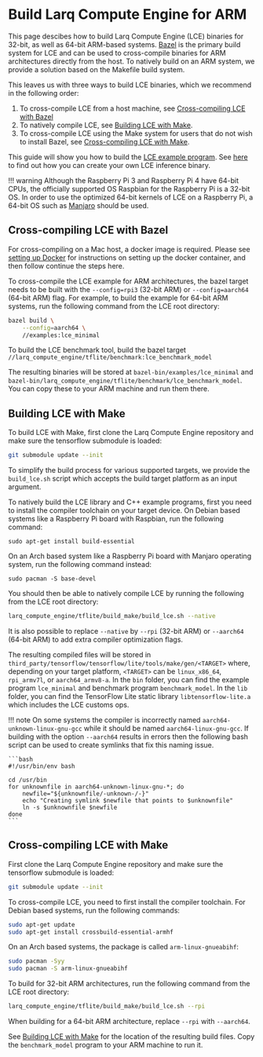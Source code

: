# Build Larq Compute Engine for ARM

This page descibes how to build Larq Compute Engine (LCE) binaries
for 32-bit, as well as 64-bit ARM-based systems.
[Bazel](https://bazel.build/) is the primary build system for LCE and can
be used to cross-compile binaries for ARM architectures directly from the host.
To natively build on an ARM system, we provide a solution based on the
Makefile build system.

This leaves us with three ways to build LCE binaries, which we recommend in
the following order:

1. To cross-compile LCE from a host machine, see
   [Cross-compiling LCE with Bazel](#cross-compiling-lce-with-bazel)
2. To natively compile LCE, see
   [Building LCE with Make](#building-lce-with-make).
3. To cross-compile LCE using the Make system for users that do not wish to
   install Bazel, see
   [Cross-compiling LCE with Make](#cross-compiling-lce-with-make).

This guide will show you how to build the [LCE example program](https://github.com/larq/compute-engine/blob/master/examples/lce_minimal.cc).
See [here](/compute-engine/inference/) to find out how you can create your own LCE
inference binary.

!!! warning
    Although the Raspberry Pi 3 and Raspberry Pi 4 have 64-bit CPUs, the
    officially supported OS Raspbian for the Raspberry Pi is a 32-bit OS. In order
    to use the optimized 64-bit kernels of LCE on a Raspberry Pi, a 64-bit OS such
    as [Manjaro](https://manjaro.org/download/#raspberry-pi-4-xfce) should be used.

## Cross-compiling LCE with Bazel

For cross-compiling on a Mac host, a docker image is required.
Please see [setting up Docker](/compute-engine/docker/) for instructions on
setting up the docker container, and then follow continue the steps here.

To cross-compile the LCE example for ARM architectures, the bazel
target needs to be built with the `--config=rpi3` (32-bit ARM) or
`--config=aarch64` (64-bit ARM) flag. For example, to build the example
for 64-bit ARM systems, run the following command from the LCE root
directory:

```bash
bazel build \
    --config=aarch64 \
    //examples:lce_minimal
```

To build the LCE benchmark tool, build the bazel target
`//larq_compute_engine/tflite/benchmark:lce_benchmark_model`

The resulting binaries will be stored at
`bazel-bin/examples/lce_minimal` and
`bazel-bin/larq_compute_engine/tflite/benchmark/lce_benchmark_model`. You can
copy these to your ARM machine and run them there.

## Building LCE with Make

To build LCE with Make, first clone the Larq Compute Engine repository and make
sure the tensorflow submodule is loaded:

```bash
git submodule update --init
```

To simplify the build process for various supported targets, we provide the
`build_lce.sh` script which accepts the build target platform as an input
argument.

To natively build the LCE library and C++ example programs, first you need to
install the compiler toolchain on your target device. On Debian based systems like a
Raspberry Pi board with Raspbian, run the following command:

```
sudo apt-get install build-essential
```

On an Arch based system like a Raspberry Pi board with Manjaro operating system, run the following command instead:

```
sudo pacman -S base-devel
```

You should then be able to natively compile LCE by running the following from
the LCE root directory:

```bash
larq_compute_engine/tflite/build_make/build_lce.sh --native
```

It is also possible to replace `--native` by `--rpi` (32-bit ARM) or
`--aarch64` (64-bit ARM) to add extra compiler optimization flags.

The resulting compiled files will be stored in
`third_party/tensorflow/tensorflow/lite/tools/make/gen/<TARGET>` where,
depending on your target platform, `<TARGET>` can be `linux_x86_64`,
`rpi_armv7l`, or `aarch64_armv8-a`. In the `bin` folder, you can find the
example program `lce_minimal` and benchmark program `benchmark_model`.
In the `lib` folder, you can find the TensorFlow Lite static library
`libtensorflow-lite.a` which includes the LCE customs ops.


!!! note
    On some systems the compiler is incorrectly named `aarch64-unknown-linux-gnu-gcc`
    while it should be named `aarch64-linux-gnu-gcc`. If building with the option
    `--aarch64` results in errors then the following bash script can be used to
    create symlinks that fix this naming issue.

    ```bash
    #!/usr/bin/env bash

    cd /usr/bin
    for unknownfile in aarch64-unknown-linux-gnu-*; do
    	newfile="${unknownfile/-unknown-/-}"    
    	echo "Creating symlink $newfile that points to $unknownfile"
    	ln -s $unknownfile $newfile
    done
    ```

## Cross-compiling LCE with Make

First clone the Larq Compute Engine repository and make sure the tensorflow
submodule is loaded:

```bash
git submodule update --init
```

To cross-compile LCE, you need to first install the compiler toolchain.
For Debian based systems, run the following commands:

```bash
sudo apt-get update
sudo apt-get install crossbuild-essential-armhf
```

On an Arch based systems, the package is called `arm-linux-gnueabihf`:

```bash
sudo pacman -Syy
sudo pacman -S arm-linux-gnueabihf
```

To build for 32-bit ARM architectures, run the following command from the LCE
root directory:

```bash
larq_compute_engine/tflite/build_make/build_lce.sh --rpi
```

When building for a 64-bit ARM architecture, replace `--rpi` with `--aarch64`.

See [Building LCE with Make](#building-lce-with-make) for the location of
the resulting build files. Copy the `benchmark_model` program to your ARM
machine to run it.
